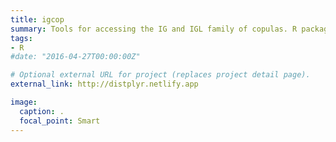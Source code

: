 ```yaml
---
title: igcop
summary: Tools for accessing the IG and IGL family of copulas. R package. 
tags:
- R
#date: "2016-04-27T00:00:00Z"

# Optional external URL for project (replaces project detail page).
external_link: http://distplyr.netlify.app

image:
  caption: .
  focal_point: Smart
---
```

